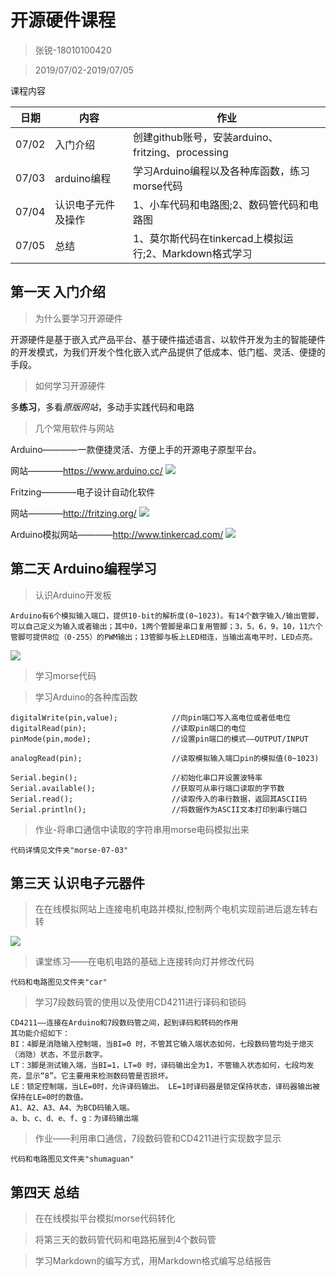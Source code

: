 # 开源硬件课程

> 张锐-18010100420

> 2019/07/02-2019/07/05

课程内容

日期|内容|作业
---|---|---
07/02|入门介绍|创建github账号，安装arduino、fritzing、processing
07/03|arduino编程|学习Arduino编程以及各种库函数，练习morse代码
07/04|认识电子元件及操作|1、小车代码和电路图;2、数码管代码和电路图
07/05|总结|1、莫尔斯代码在tinkercad上模拟运行;2、Markdown格式学习

## 第一天 入门介绍

> 为什么要学习开源硬件

开源硬件是基于嵌入式产品平台、基于硬件描述语言、以软件开发为主的智能硬件的开发模式，为我们开发个性化嵌入式产品提供了低成本、低门槛、灵活、便捷的手段。

> 如何学习开源硬件

多**练习**，多看*原版网站*，多动手实践代码和电路

> 几个常用软件与网站

Arduino————一款便捷灵活、方便上手的开源电子原型平台。

网站————https://www.arduino.cc/
![](img/Arduino.png)

Fritzing————电子设计自动化软件

网站————http://fritzing.org/
![](img/Fritzing.png)

Arduino模拟网站————http://www.tinkercad.com/ 
![](img/TinkerCAD.png)

## 第二天  Arduino编程学习

> 认识Arduino开发板

    Arduino有6个模拟输入端口，提供10-bit的解析度(0~1023)。有14个数字输入/输出管脚，可以自己定义为输入或者输出；其中0，1两个管脚是串口复用管脚；3，5，6，9，10，11六个管脚可提供8位（0-255）的PWM输出；13管脚与板上LED相连，当输出高电平时，LED点亮。

![](img/arduino-uno.png)


> 学习morse代码
    
> 学习Arduino的各种库函数

    digitalWrite(pin,value);            //向pin端口写入高电位或者低电位
    digitalRead(pin);                   //读取pin端口的电位
    pinMode(pin,mode);                  //设置pin端口的模式——OUTPUT/INPUT

    analogRead(pin);                    //读取模拟输入端口pin的模拟值(0~1023)

    Serial.begin();                     //初始化串口并设置波特率
    Serial.available();                 //获取可从串行端口读取的字节数
    Serial.read();                      //读取传入的串行数据，返回其ASCII码
    Serial.println();                   //将数据作为ASCII文本打印到串行端口

> 作业-将串口通信中读取的字符串用morse电码模拟出来
    
    代码详情见文件夹"morse-07-03"

## 第三天 认识电子元器件

> 在在线模拟网站上连接电机电路并模拟,控制两个电机实现前进后退左转右转

![](img/dianji.png)


> 课堂练习——在电机电路的基础上连接转向灯并修改代码

    代码和电路图见文件夹"car"

> 学习7段数码管的使用以及使用CD4211进行译码和锁码

    CD4211——连接在Arduino和7段数码管之间，起到译码和转码的作用
    其功能介绍如下： 
    BI：4脚是消隐输入控制端，当BI=0 时，不管其它输入端状态如何，七段数码管均处于熄灭（消隐）状态，不显示数字。
    LT：3脚是测试输入端，当BI=1，LT=0 时，译码输出全为1，不管输入状态如何，七段均发亮，显示“8”。它主要用来检测数码管是否损坏。 
    LE：锁定控制端，当LE=0时，允许译码输出。 LE=1时译码器是锁定保持状态，译码器输出被保持在LE=0时的数值。
    A1、A2、A3、A4、为BCD码输入端。 
    a、b、c、d、e、f、g：为译码输出端

> 作业——利用串口通信，7段数码管和CD4211进行实现数字显示

    代码和电路图见文件夹"shumaguan"

## 第四天 总结

> 在在线模拟平台模拟morse代码转化

> 将第三天的数码管代码和电路拓展到4个数码管

> 学习Markdown的编写方式，用Markdown格式编写总结报告





